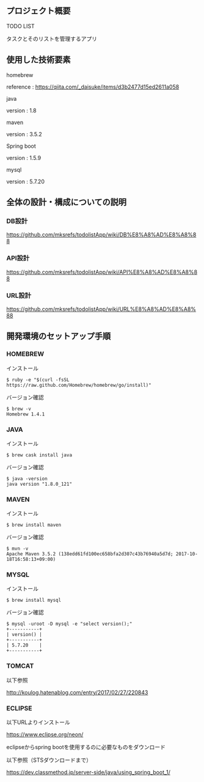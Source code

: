 ## プロジェクト概要

TODO LIST

タスクとそのリストを管理するアプリ

## 使用した技術要素

homebrew 

reference : https://qiita.com/_daisuke/items/d3b2477d15ed2611a058

java

version : 1.8

maven

version : 3.5.2

Spring boot 

version : 1.5.9

mysql 

version : 5.7.20

## 全体の設計・構成についての説明

### DB設計

https://github.com/mksrefs/todolistApp/wiki/DB%E8%A8%AD%E8%A8%88

### API設計

https://github.com/mksrefs/todolistApp/wiki/API%E8%A8%AD%E8%A8%88

### URL設計

https://github.com/mksrefs/todolistApp/wiki/URL%E8%A8%AD%E8%A8%88

## 開発環境のセットアップ手順

### HOMEBREW

インストール

```
$ ruby -e "$(curl -fsSL https://raw.github.com/Homebrew/homebrew/go/install)"
```

バージョン確認

```
$ brew -v
Homebrew 1.4.1
```

### JAVA

インストール

```
$ brew cask install java
```

バージョン確認

```
$ java -version
java version "1.8.0_121"
```

### MAVEN

インストール

```
$ brew install maven
```

バージョン確認

```
$ mvn -v
Apache Maven 3.5.2 (138edd61fd100ec658bfa2d307c43b76940a5d7d; 2017-10-18T16:58:13+09:00)
```

### MYSQL

インストール

```
$ brew install mysql
```

バージョン確認

```
$ mysql -uroot -D mysql -e "select version();"
+-----------+
| version() |
+-----------+
| 5.7.20    |
+-----------+
```

### TOMCAT 


以下参照

http://koulog.hatenablog.com/entry/2017/02/27/220843


### ECLIPSE

以下URLよりインストール

https://www.eclipse.org/neon/


eclipseからspring bootを使用するのに必要なものをダウンロード

以下参照（STSダウンロードまで）

https://dev.classmethod.jp/server-side/java/using_spring_boot_1/

